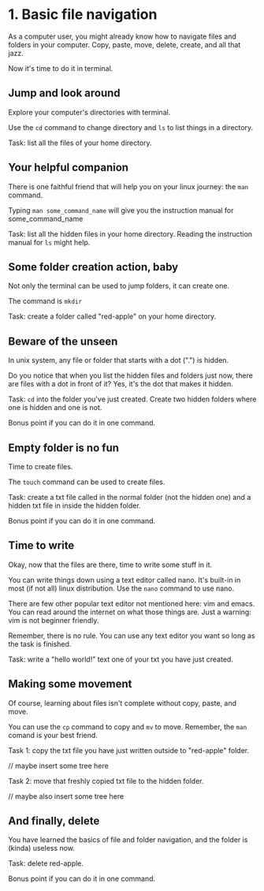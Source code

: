 # 1. Basic file navigation

As a computer user, you might already know how to navigate files and folders in your computer. Copy, paste, move, delete, create, and all that jazz. 

Now it's time to do it in terminal.

## Jump and look around
Explore your computer's directories with terminal. 

Use the `cd` command to change directory and `ls` to list things in a directory.

Task: list all the files of your home directory.

## Your helpful companion
There is one faithful friend that will help you on your linux journey: the `man` command.

Typing `man some_command_name` will give you the instruction manual for some_command_name

Task: list all the hidden files in your home directory. Reading the instruction manual for `ls` might help.

## Some folder creation action, baby
Not only the terminal can be used to jump folders, it can create one.

The command is `mkdir`

Task: create a folder called "red-apple" on your home directory.

## Beware of the unseen
In unix system, any file or folder that starts with a dot (".") is hidden.

Do you notice that when you list the hidden files and folders just now, there are files with a dot in front of it? Yes, it's the dot that makes it hidden.

Task: `cd` into the folder you've just created. Create two hidden folders where one is hidden and one is not.

Bonus point if you can do it in one command.

## Empty folder is no fun
Time to create files. 

The `touch` command can be used to create files.

Task: create a txt file called in the normal folder (not the hidden one) and a hidden txt file in inside the hidden folder.

Bonus point if you can do it in one command.

## Time to write
Okay, now that the files are there, time to write some stuff in it.

You can write things down using a text editor called nano. It's built-in in most (if not all) linux distribution. Use the `nano` command to use nano.

There are few other popular text editor not mentioned here: vim and emacs. You can read around the internet on what those things are. Just a warning: vim is not beginner friendly.

Remember, there is no rule. You can use any text editor you want so long as the task is finished.

Task: write a "hello world!" text one of your txt you have just created.

## Making some movement
Of course, learning about files isn't complete without copy, paste, and move.

You can use the `cp` command to copy and `mv` to move. Remember, the `man` comand is your best friend.

Task 1: copy the txt file you have just written outside to "red-apple" folder.

// maybe insert some tree here

Task 2: move that freshly copied txt file to the hidden folder.

// maybe also insert some tree here

## And finally, delete
You have learned the basics of file and folder navigation, and the folder is (kinda) useless now.

Task: delete red-apple.

Bonus point if you can do it in one command.